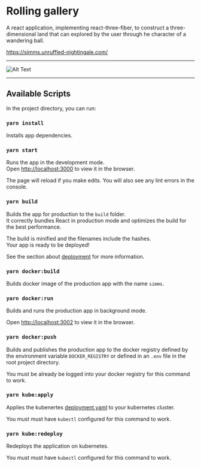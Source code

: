 # Rolling gallery

A react application, implementing react-three-fiber, to construct a three-dimensional land that can
explored by the user through he character of a wandering ball.

https://simms.unruffled-nightingale.com/


-------

![Alt Text](./docs/demo.gif)

-------


## Available Scripts

In the project directory, you can run:

### `yarn install`

Installs app dependencies.

### `yarn start`

Runs the app in the development mode.\
Open [http://localhost:3000](http://localhost:3000) to view it in the browser.

The page will reload if you make edits.
You will also see any lint errors in the console.

### `yarn build`

Builds the app for production to the `build` folder.\
It correctly bundles React in production mode and optimizes the build for the best performance.

The build is minified and the filenames include the hashes.\
Your app is ready to be deployed!

See the section about [deployment](https://facebook.github.io/create-react-app/docs/deployment) for more information.

### `yarn docker:build`

Builds docker image of the production app with the name `simms`.


### `yarn docker:run`

Builds and runs the production app in background mode. 

Open [http://localhost:3002](http://localhost:3002) to view it in the browser.

### `yarn docker:push`

Builds and publishes the production app to the docker registry defined by the environment variable `DOCKER_REGISTRY`
or defined in an `.env` file in the root project directory.

You must be already be logged into your docker registry for this command to work. 

### `yarn kube:apply`

Applies the kubenertes [deployment.yaml](./kube/deployment.yaml) to your kubernetes cluster.

You must must have `kubectl` configured for this command to work.

### `yarn kube:redeploy`

Redeploys the application on kubernetes.

You must must have `kubectl` configured for this command to work.
